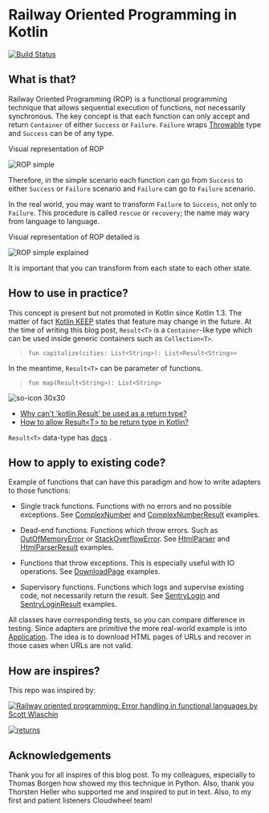 # Railway Oriented Programming in Kotlin

[![Build Status](https://travis-ci.com/ChameleonTartu/railway-oriented-programming-presentation.svg?branch=master)](https://travis-ci.com/ChameleonTartu/railway-oriented-programming-presentation)

## What is that?

Railway Oriented Programming (ROP) is a functional programming technique that allows sequential execution of functions, not necessarily synchronous. The key concept is that each function can only accept and return `Container` of either `Success` or `Failure`. `Failure` wraps [Throwable](https://docs.oracle.com/javase/7/docs/api/java/lang/Throwable.html) type and `Success` can be of any type.

Visual representation of ROP 

![ROP simple](https://user-images.githubusercontent.com/13621271/80095842-e5664800-8568-11ea-8b32-4d50d8885209.png)

Therefore, in the simple scenario each function can go from `Success` to either `Success` or  `Failure` scenario and `Failure` can go to `Failure` scenario.

In the real world, you may want to transform `Failure` to `Success`, not only to `Failure`. This procedure is called `rescue` or `recovery`; the name may wary from language to language.

Visual representation of ROP detailed is 

![ROP simple explained](https://user-images.githubusercontent.com/13621271/80095947-18104080-8569-11ea-8bb2-e98249d379e9.png)

It is important that you can transform from each state to each other state.

## How to use in practice?

This concept is present but not promoted in Kotlin since Kotlin 1.3. The matter of fact [Kotlin KEEP](https://github.com/Kotlin/KEEP/blob/master/proposals/stdlib/result.md#limitations) states that feature may change in the future. At the time of writing this blog post, `Result<T>` is a `Container`-like type which can be used inside generic containers such as `Collection<T>`. 

> `fun capitalize(cities: List<String>): List<Result<String>>`

In the meantime, `Result<T>` can be parameter of functions.

> `fun map(Result<String>): List<String>` 

![so-icon 30x30](https://user-images.githubusercontent.com/13621271/80209059-a223dc00-8631-11ea-9708-c0f0cd4bdbe2.png)

- [Why can't 'kotlin.Result' be used as a return type?](https://stackoverflow.com/questions/52631827/why-cant-kotlin-result-be-used-as-a-return-type)
- [How to allow Result\<T\> to be return type in Kotlin?
](https://stackoverflow.com/questions/61223609/how-to-allow-resultt-to-be-return-type-in-kotlin)

`Result<T>` data-type has [docs]((https://kotlinlang.org/api/latest/jvm/stdlib/kotlin/-result/)) .

## How to apply to existing code?

Example of functions that can have this paradigm and how to write adapters to those functions:

- Single track functions. Functions with no errors and no possible exceptions. See [ComplexNumber](https://github.com/ChameleonTartu/railway-oriented-programming-presentation/blob/master/src/main/kotlin/no/example/service/singletrackfunctions/ComplexNumber.kt) and [ComplexNumberResult](https://github.com/ChameleonTartu/railway-oriented-programming-presentation/blob/master/src/main/kotlin/no/example/service/singletrackfunctions/ComplexNumberResult.kt) examples.

- Dead-end functions. Functions which throw errors. Such as [OutOfMemoryError](https://docs.oracle.com/javase/8/docs/technotes/guides/troubleshoot/memleaks002.html) or [StackOverflowError](https://docs.oracle.com/javase/7/docs/api/java/lang/StackOverflowError.html). See [HtmlParser](https://github.com/ChameleonTartu/railway-oriented-programming-presentation/blob/master/src/main/kotlin/no/example/service/deadendfunctions/HtmlParser.kt) and [HtmlParserResult](https://github.com/ChameleonTartu/railway-oriented-programming-presentation/blob/master/src/main/kotlin/no/example/service/deadendfunctions/HtmlParserResult.kt) examples.

- Functions that throw exceptions. This is especially useful with IO operations. See [DownloadPage](https://github.com/ChameleonTartu/railway-oriented-programming-presentation/blob/master/src/main/kotlin/no/example/service/throwexceptionsfunctions/DownloadPage.kt) examples.

- Supervisory functions. Functions which logs and supervise existing code, not necessarily return the result. See [SentryLogin](https://github.com/ChameleonTartu/railway-oriented-programming-presentation/blob/master/src/main/kotlin/no/example/service/supervisoryfunctions/SentryLogin.kt) and [SentryLoginResult](https://github.com/ChameleonTartu/railway-oriented-programming-presentation/blob/master/src/main/kotlin/no/example/service/supervisoryfunctions/SentryLoginResult.kt) examples.

All classes have corresponding tests, so you can compare difference in testing. Since adapters are primitive the more real-world example is into [Application](https://github.com/ChameleonTartu/railway-oriented-programming-presentation/blob/master/src/main/kotlin/no/example/Application.kt). The idea is to download HTML pages of URLs and recover in those cases when URLs are not valid.

## How are inspires?

This repo was inspired by:

[![Railway oriented programming: Error handling in functional languages by Scott Wlaschin](https://res.cloudinary.com/marcomontalbano/image/upload/v1587388762/video_to_markdown/images/vimeo--113707214-c05b58ac6eb4c4700831b2b3070cd403.jpg)](https://vimeo.com/113707214 "Railway oriented programming: Error handling in functional languages by Scott Wlaschin")


[![returns](https://raw.githubusercontent.com/dry-python/brand/master/logo/returns.png)](https://github.com/dry-python/returns)

## Acknowledgements

Thank you for all inspires of this blog post. To my colleagues, especially to Thomas Borgen how showed my this technique in Python. Also, thank you Thorsten Heller who supported me and inspired to put in text. Also, to my first and patient listeners Cloudwheel team! 
